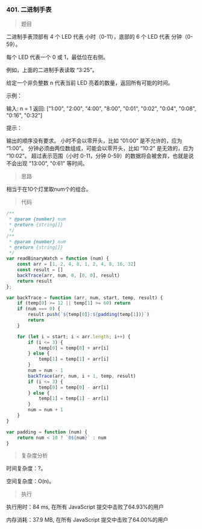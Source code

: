 ### 401. 二进制手表

> 题目

二进制手表顶部有 4 个 LED 代表 小时（0-11），底部的 6 个 LED 代表 分钟（0-59）。

每个 LED 代表一个 0 或 1，最低位在右侧。

例如，上面的二进制手表读取 “3:25”。

给定一个非负整数 n 代表当前 LED 亮着的数量，返回所有可能的时间。

示例：

输入: n = 1
返回: ["1:00", "2:00", "4:00", "8:00", "0:01", "0:02", "0:04", "0:08", "0:16", "0:32"]

提示：

输出的顺序没有要求。
小时不会以零开头，比如 “01:00” 是不允许的，应为 “1:00”。
分钟必须由两位数组成，可能会以零开头，比如 “10:2” 是无效的，应为 “10:02”。
超过表示范围（小时 0-11，分钟 0-59）的数据将会被舍弃，也就是说不会出现 "13:00", "0:61" 等时间。

> 思路

相当于在10个灯里取num个的组合。

> 代码

```js
/**
 * @param {number} num
 * @return {string[]}
 */
/**
 * @param {number} num
 * @return {string[]}
 */
var readBinaryWatch = function (num) {
    const arr = [1, 2, 4, 8, 1, 2, 4, 8, 16, 32]
    const result = []
    backTrace(arr, num, 0, [0, 0], result)
    return result
};

var backTrace = function (arr, num, start, temp, result) {
    if (temp[0] >= 12 || temp[1] >= 60) return
    if (num === 0) {
        result.push(`${temp[0]}:${padding(temp[1])}`)
        return
    }

    for (let i = start; i < arr.length; i++) {
        if (i <= 3) {
            temp[0] = temp[0] + arr[i]
        } else {
            temp[1] = temp[1] + arr[i]
        }
        num = num - 1
        backTrace(arr, num, i + 1, temp, result)
        if (i <= 3) {
            temp[0] = temp[0] - arr[i]
        } else {
            temp[1] = temp[1] - arr[i]
        }
        num = num + 1
    }
}

var padding = function (num) {
    return num < 10 ? `0${num}` : num
}
```

> 复杂度分析

时间复杂度：?。

空间复杂度：O(n)。

> 执行

执行用时：84 ms, 在所有 JavaScript 提交中击败了64.93%的用户

内存消耗：37.9 MB, 在所有 JavaScript 提交中击败了64.00%的用户
